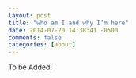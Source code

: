 ```yaml
---
layout: post
title: "who am I and why I’m here"
date: 2014-07-20 14:38:41 -0500
comments: false
categories: [about] 
---
```


To be Added!

